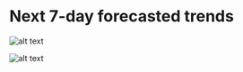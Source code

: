 # Next 7-day forecasted trends

![alt text](https://github.com/imaginaryfish/SWFL_conditions/blob/main/figures/hycom_bottom_lin_for.png "7-day linear trend in conditions")


![alt text](https://github.com/imaginaryfish/SWFL_conditions/blob/main/figures/hycom_bottom_sd_for.png "7-day standard deviation of conditions")